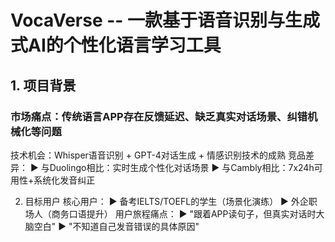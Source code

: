 # VocaVerse -- 一款基于语音识别与生成式AI的个性化语言学习工具
## 1. 项目背景
### 市场痛点：传统语言APP存在反馈延迟、缺乏真实对话场景、纠错机械化等问题
技术机会：Whisper语音识别 + GPT-4对话生成 + 情感识别技术的成熟
竞品差异：
▶ 与Duolingo相比：实时生成个性化对话场景
▶ 与Cambly相比：7x24h可用性+系统化发音纠正

2. 目标用户
核心用户：
▶ 备考IELTS/TOEFL的学生（场景化演练）
▶ 外企职场人（商务口语提升）
用户旅程痛点：
▶ "跟着APP读句子，但真实对话时大脑空白"
▶ "不知道自己发音错误的具体原因"
